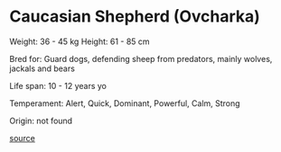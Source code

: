 # Caucasian Shepherd (Ovcharka)

Weight: 36 - 45 kg
Height: 61 - 85 cm

Bred for: Guard dogs, defending sheep from predators, mainly wolves, jackals and bears

Life span: 10 - 12 years yo

Temperament: Alert, Quick, Dominant, Powerful, Calm, Strong

Origin: not found

[source](https://api.thedogapi.com/v1/breeds/70)
